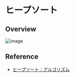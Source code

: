 # ヒープソート

## Overview

![image](https://user-images.githubusercontent.com/44774033/57012916-acd8aa80-6c43-11e9-8736-e32a5ca031c3.png)

## Reference
- [ヒープソート：アルゴリズム](https://www.codereading.com/algo_and_ds/algo/heap_sort.html)
